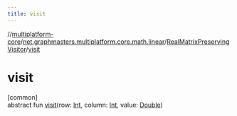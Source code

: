 ```yaml
---
title: visit
---
```

//[multiplatform-core](../../../index.html)/[net.graphmasters.multiplatform.core.math.linear](../index.html)/[RealMatrixPreservingVisitor](index.html)/[visit](visit.html)



# visit



[common]\
abstract fun [visit](visit.html)(row: [Int](https://kotlinlang.org/api/latest/jvm/stdlib/kotlin/-int/index.html), column: [Int](https://kotlinlang.org/api/latest/jvm/stdlib/kotlin/-int/index.html), value: [Double](https://kotlinlang.org/api/latest/jvm/stdlib/kotlin/-double/index.html))




